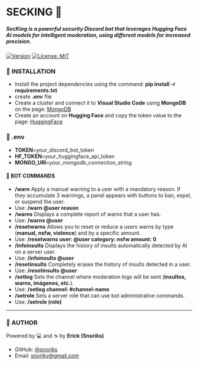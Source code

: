 # SECKING 👑

##### **SecKing** is a powerful **security Discord bot** that leverages **Hugging Face AI** models for intelligent moderation, using different models for increased precision.

[![Version](https://img.shields.io/badge/version-1.0.0-blue)](https://github.com/snoriks/SecKing/releases)      [![License: MIT](https://img.shields.io/badge/license-MIT-green)](LICENSE)


### 🚀 INSTALLATION
-    Install the project dependencies using the command:  **pip install -r requirements.txt**
-  create **.env** file
- Create a cluster and connect it to **Visual Studio Code** using **MongoDB** on the page: [MongoDB](https://cloud.mongodb.com/)
- Create an account on **Hugging Face** and copy the token value to the page: [HuggingFace](https://huggingface.co/settings/tokens)

### 📜  .env
- **TOKEN**=your_discord_bot_token
- **HF_TOKEN**=your_huggingface_api_token
- **MONGO_URI**=your_mongodb_connection_string


#### 🤖 BOT COMMANDS
- **/warn** Apply a manual warning to a user with a mandatory reason. If they accumulate 3 warnings, a panel appears with buttons to ban, expel, or suspend the user.
 - Use: **/warn @user reason**
- **/warns** Displays a complete report of warns that a user has.
 - Use: **/warns @user**
- **/resetwarns** Allows you to reset or reduce a users warns by type (**manual, nsfw, violence**) and by a specific amount.
 - Use: **/resetwarns user: @user category: nsfw amount: 0**
- **/infoinsults** Displays the history of insults automatically detected by AI on a server user.
 - Use: **/infoinsults @user**
- **/resetinsults** Completely erases the history of insults detected in a user.
 - Use: **/resetinsults @user**
- **/setlog** Sets the channel where moderation logs will be sent (**insultos, warns, imágenes, etc.**).
 - Use: **/setlog channel: #channel-name**
- **/setrole** Sets a server role that can use bot administrative commands.
 - Use: **/setrole (role)**

---

### 👤 AUTHOR

Powered by 💻 and ☕ by  **Erick (Snoriks)**

- GitHub: [@snoriks](https://github.com/snoriks)
- Email: snorikv@gmail.com

